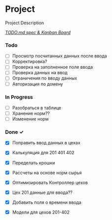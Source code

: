 # Project

Project Description

<em>[TODO.md spec & Kanban Board](https://bit.ly/3fCwKfM)</em>

### Todo

- [ ] Просмотр посчитанных данных после ввода  
- [ ] Корректировка?  
- [ ] Проверка на заполненное поле ввода  
- [ ] Проверка данных на ввод  
- [ ] Ограничения по вводу данных  
- [ ] Авторизация по домену  

### In Progress

- [ ] Разобраться в таблице  
- [ ] Хранение норм??  
- [ ] Изменение норм  

### Done ✓

- [x] Поправить ввод данных в цехах  
- [x] Калькуляция для 201 401 402  
- [x] Переделать крошки  
- [x] Раcсчеты на основе норм сырья  
- [x] Оптимизировать Контроллер цехов  
- [x] Цех 201 данные для ввода??  
- [x] Добавить поля о времени ввода  
- [x] Модели для цехов 201-402  


